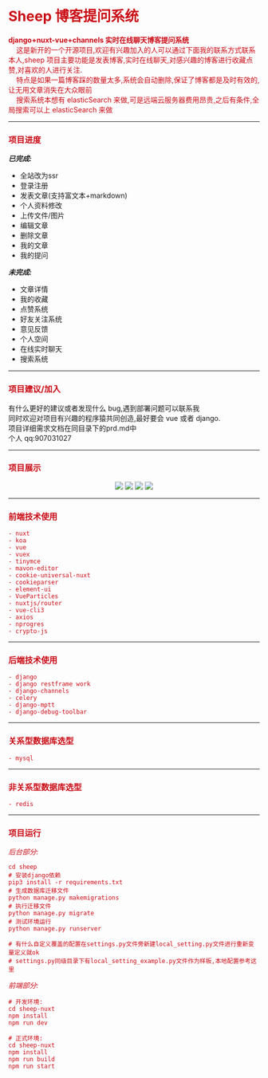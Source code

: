 # <font color=#ca0c16> Sheep 博客提问系统

**django+nuxt-vue+channels 实时在线聊天博客提问系统**
<br>
&nbsp;&nbsp;&nbsp;&nbsp;这是新开的一个开源项目,欢迎有兴趣加入的人可以通过下面我的联系方式联系本人,sheep 项目主要功能是发表博客,实时在线聊天,对感兴趣的博客进行收藏点赞,对喜欢的人进行关注.
<br>
&nbsp;&nbsp;&nbsp;&nbsp;特点是如果一篇博客踩的数量太多,系统会自动删除,保证了博客都是及时有效的,让无用文章消失在大众眼前
<br>
&nbsp;&nbsp;&nbsp;&nbsp;搜索系统本想有 elasticSearch 来做,可是远端云服务器费用昂贵,之后有条件,全局搜索可以上 elasticSearch 来做
</font>

---

### <font color=#ca0c16>项目进度</font>

**_已完成:_**

- 全站改为ssr
- 登录注册
- 发表文章(支持富文本+markdown)
- 个人资料修改
- 上传文件/图片
- 编辑文章
- 删除文章
- 我的文章
- 我的提问

**_未完成:_**

- 文章详情
- 我的收藏
- 点赞系统
- 好友关注系统
- 意见反馈
- 个人空间
- 在线实时聊天
- 搜索系统

---

### <font color=#ca0c16>项目建议/加入</font>

有什么更好的建议或者发现什么 bug,遇到部署问题可以联系我
<br>
同时欢迎对项目有兴趣的程序猿共同创造,最好要会 vue 或者 django.
<br>
项目详细需求文档在同目录下的prd.md中
<br>
个人 qq:907031027

---

### <font color=#ca0c16>项目展示</font>

<p align="center" >
<img name='register' src="https://img-blog.csdnimg.cn/20200427115631329.png?x-oss-process=image/watermark,type_ZmFuZ3poZW5naGVpdGk,shadow_10,text_aHR0cHM6Ly9ibG9nLmNzZG4ubmV0L3dlaXhpbl80MzQ4NTUwMg==,size_16,color_FFFFFF,t_70"/>

<img  name='index' src="https://img-blog.csdnimg.cn/20200427115631838.png?x-oss-process=image/watermark,type_ZmFuZ3poZW5naGVpdGk,shadow_10,text_aHR0cHM6Ly9ibG9nLmNzZG4ubmV0L3dlaXhpbl80MzQ4NTUwMg==,size_16,color_FFFFFF,t_70"/>

<img name='postings' src="https://img-blog.csdnimg.cn/20200427115631226.png?x-oss-process=image/watermark,type_ZmFuZ3poZW5naGVpdGk,shadow_10,text_aHR0cHM6Ly9ibG9nLmNzZG4ubmV0L3dlaXhpbl80MzQ4NTUwMg==,size_16,color_FFFFFF,t_70"/>

<img name='info' src="https://img-blog.csdnimg.cn/2020042711563193.png?x-oss-process=image/watermark,type_ZmFuZ3poZW5naGVpdGk,shadow_10,text_aHR0cHM6Ly9ibG9nLmNzZG4ubmV0L3dlaXhpbl80MzQ4NTUwMg==,size_16,color_FFFFFF,t_70"/>

</p>

---

### <font color=#ca0c16>前端技术使用

    - nuxt
    - koa
    - vue
    - vuex
    - tinymce
    - mavon-editor
    - cookie-universal-nuxt
    - cookieparser
    - element-ui
    - VueParticles
    - nuxtjs/router
    - vue-cli3
    - axios
    - nprogres
    - crypto-js

---

### <font color=#ca0c16>后端技术使用

    - django
    - django restframe work
    - django-channels
    - celery
    - django-mptt
    - django-debug-toolbar

---

### <font color=#ca0c16>关系型数据库选型

    - mysql

---

### <font color=#ca0c16>非关系型数据库选型

    - redis

---

### <font color=#ca0c16>项目运行

_后台部分:_

```
cd sheep
# 安装django依赖
pip3 install -r requirements.txt
# 生成数据库迁移文件
python manage.py makemigrations
# 执行迁移文件
python manage.py migrate
# 测试环境运行
python manage.py runserver

# 有什么自定义覆盖的配置在settings.py文件旁新建local_setting.py文件进行重新变量定义就ok
# settings.py同级目录下有local_setting_example.py文件作为样板,本地配置参考这里
```

_前端部分:_

```
# 开发环境:
cd sheep-nuxt
npm install
npm run dev

# 正式环境:
cd sheep-nuxt
npm install
npm run build
npm run start
```

#
